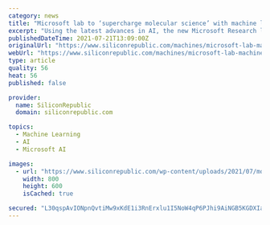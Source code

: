 ```yaml
---
category: news
title: "Microsoft lab to ‘supercharge molecular science’ with machine learning"
excerpt: "Using the latest advances in AI, the new Microsoft Research lab will dive into the details of molecular properties and behaviours."
publishedDateTime: 2021-07-21T13:09:00Z
originalUrl: "https://www.siliconrepublic.com/machines/microsoft-lab-machine-learning-molecular-science-amsterdam"
webUrl: "https://www.siliconrepublic.com/machines/microsoft-lab-machine-learning-molecular-science-amsterdam"
type: article
quality: 56
heat: 56
published: false

provider:
  name: SiliconRepublic
  domain: siliconrepublic.com

topics:
  - Machine Learning
  - AI
  - Microsoft AI

images:
  - url: "https://www.siliconrepublic.com/wp-content/uploads/2021/07/molecules-scaled-1.jpeg"
    width: 800
    height: 600
    isCached: true

secured: "L30qspAvIONpnQvtiMw9xKdE1i3RnErxlu1I5NoW4qP6PJhi9AiNGB5KGDXIaQoTGu5gZEbrFbzFEZS5AlF/qTgfThT6srfb03uvvpVk4OeYqWU58EPh0JCpNsQhOoXBPUSWx3YrzCUWs1NS4eAHysb4/osb4jSo+/MTnP+Gqk/O6BOh/5mgTEAQcDsFaPb4WO/h3dpfBpecPR9QskfPjv8IA4M1QOYUpSFm386I6M6QIFfAxgUdRI285jfZKGE0bnRgRt+RFbTxqmzhwLO1TsyqxTEyO4Ox2lNqYXbc5F1DnJUaRTytNFqcH4FjWQmEFZvaKdknDraQtIaPFnm+sb3GmgF37e3emuTyh1/kBaQ=;WIoxQqj+tUG7oBPn2QZbnw=="
---
```


